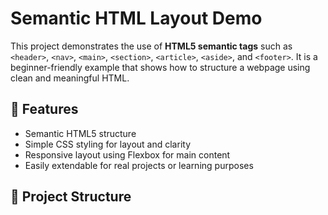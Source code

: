 # Semantic HTML Layout Demo

This project demonstrates the use of **HTML5 semantic tags** such as `<header>`, `<nav>`, `<main>`, `<section>`, `<article>`, `<aside>`, and `<footer>`. It is a beginner-friendly example that shows how to structure a webpage using clean and meaningful HTML.

## 🚀 Features

- Semantic HTML5 structure
- Simple CSS styling for layout and clarity
- Responsive layout using Flexbox for main content
- Easily extendable for real projects or learning purposes

## 📁 Project Structure


